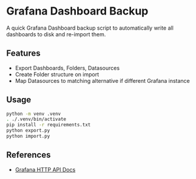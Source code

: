# Grafana Dashboard Backup

A quick Grafana Dashboard backup script to automatically write all dashboards to disk and re-import them.

## Features

- Export Dashboards, Folders, Datasources
- Create Folder structure on import
- Map Datasources to matching alternative if different Grafana instance

## Usage

```bash
python -m venv .venv
. ./.venv/bin/activate
pip install -r requirements.txt
python export.py
python import.py
```

## References

- [Grafana HTTP API Docs](https://grafana.com/docs/grafana/latest/developers/http_api/)
